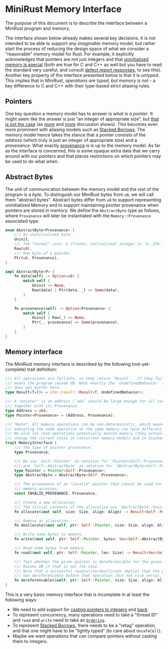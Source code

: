 # MiniRust Memory Interface

The purpose of this document is to describe the interface between a MiniRust program and memory.

The interface shown below already makes several key decisions.
It is not intended to be able to support *any imaginable* memory model, but rather start the process of reducing the design space of what we consider a "reasonable" memory model for Rust.
For example, it explicitly acknowledges that pointers are not just integers and that [uninitialized memory is special][uninit] (both are true for C and C++ as well but you have to read the standard very careful, and consult [defect report responses](http://www.open-std.org/jtc1/sc22/wg14/www/docs/dr_260.htm), to see this).
Another key property of the interface presented below is that it is *untyped*.
This implies that in MiniRust, *operations are typed, but memory is not* - a key difference to C and C++ with their type-based strict aliasing rules.

[uninit]: https://www.ralfj.de/blog/2019/07/14/uninit.html

## Pointers

One key question a memory model has to answer is *what is a pointer*.
It might seem like the answer is just "an integer of appropriate size", but [that is not the case][pointers-complicated] (as [more][pointers-complicated-2] and [more][pointers-complicated-3] discussion shows).
This becomes even more prominent with aliasing models such as [Stacked Borrows].
The memory model hence takes the stance that a pointer consists of the *address* (which truly is just an integer of appropriate size) and a *provenance*.
What exactly [provenance] *is* is up to the memory model.
As far as the interface is concerned, this is some opaque extra data that we carry around with our pointers and that places restrictions on which pointers may be used to do what when.

[pointers-complicated]: https://www.ralfj.de/blog/2018/07/24/pointers-and-bytes.html
[pointers-complicated-2]: https://www.ralfj.de/blog/2020/12/14/provenance.html
[pointers-complicated-3]: https://www.ralfj.de/blog/2022/04/11/provenance-exposed.html
[provenance]: https://github.com/rust-lang/unsafe-code-guidelines/blob/master/reference/src/glossary.md#pointer-provenance
[Stacked Borrows]: stacked-borrows.md

## Abstract Bytes

The unit of communication between the memory model and the rest of the program is a *byte*.
To distinguish our MiniRust bytes from `u8`, we will call them "abstract bytes".
Abstract bytes differ from `u8` to support representing uninitialized Memory and to support maintaining pointer provenance when pointers are stored in memory.
We define the `AbstractByte` type as follows, where `Provenance` will later be instantiated with the `Memory::Provenance` associated type.

```rust
enum AbstractByte<Provenance> {
    /// An uninitialized byte.
    Uninit,
    /// The "normal" case: a (frozen, initialized) integer in `0..256`.
    Raw(u8),
    /// One byte of a pointer.
    Ptr(u8, Provenance),
}

impl AbstractByte<P> {
    fn data(self) -> Option<u8> {
        match self {
            Uninit => None,
            Raw(data) | Ptr(data, _) => Some(data),
        }
    }

    fn provenance(self) -> Option<Provenance> {
        match self {
            Uninit | Raw(_) => None,
            Ptr(_, provenance) => Some(provenance),
        }
    }
}
```

## Memory interface

The MiniRust memory interface is described by the following (not-yet-complete) trait definition:

```rust
/// All operations are fallible, so they return `Result`.  If they fail, that
/// means the program caused UB. What exactly the `UndefinedBehavior` type is
/// does not matter here.
type Result<T=()> = std::result::Result<T, UndefinedBehavior>;

/// A "pointer" is an address (`u64` should be large enough for all targets... TM)
/// together with its Provenance.
type Address = u64;
type Pointer<Provenance> = (Address, Provenance);

/// *Note*: All memory operations can be non-deterministic, which means that
/// executing the same operation on the same memory can have different results.
/// We also let read operations potentially mutate memory (they actually can
/// change the current state in concurrent memory models and in Stacked Borrows).
trait MemoryInterface {
    /// The type of pointer provenance.
    type Provenance;

    /// We use `Self::Pointer` as notation for `Pointer<Self::Provenance>`,
    /// and `Self::AbstractByte` as notation for `AbstractByte<Self::Provenance>`.
    type Pointer = Pointer<Self::Provenance>;
    type AbstractByte = AbstractByte<Self::Provenance>;

    /// The provenance of an "invalid" pointer that cannot be used for (non-ZST)
    /// memory accesses.
    const INVALID_PROVENANCE: Provenance;

    /// Create a new allocation.
    /// The initial contents of the allocation are `AbstractByte::Uninit`.
    fn allocate(&mut self, size: Size, align: Align) -> Result<Self::Pointer>;

    /// Remove an allocation.
    fn deallocate(&mut self, ptr: Self::Pointer, size: Size, align: Align) -> Result;

    /// Write some bytes to memory.
    fn write(&mut self, ptr: Self::Pointer, bytes: Vec<Self::AbstractByte>) -> Result;

    /// Read some bytes from memory.
    fn read(&mut self, ptr: Self::Pointer, len: Size) -> Result<Vec<Self::AbstractByte>>;

    /// Test whether the given pointer is dereferencable for the given size and alignment.
    /// Raises UB if that is not the case.
    /// Note that a successful read/write/deallocate implies that the pointer
    /// was dereferencable before that operation (but not vice versa).
    fn dereferencable(&self, ptr: Self::Pointer, size: Size, align: Align) -> Result;
}
```

This is a very basic memory interface that is incomplete in at least the following ways:

* We need to add support for [casting pointers to integers](https://doc.rust-lang.org/nightly/std/primitive.pointer.html#method.expose_addr) and [back](https://doc.rust-lang.org/nightly/std/ptr/fn.from_exposed_addr.html).
* To represent concurrency, many operations need to take a "thread ID" and `read` and `write` need to take an [`Ordering`].
* To represent [Stacked Borrows], there needs to be a "retag" operation, and that one might have to be "lightly typed" (to care about `UnsafeCell`).
* Maybe we want operations that can compare pointers without casting them to integers.

[`Ordering`]: https://doc.rust-lang.org/nightly/core/sync/atomic/enum.Ordering.html

